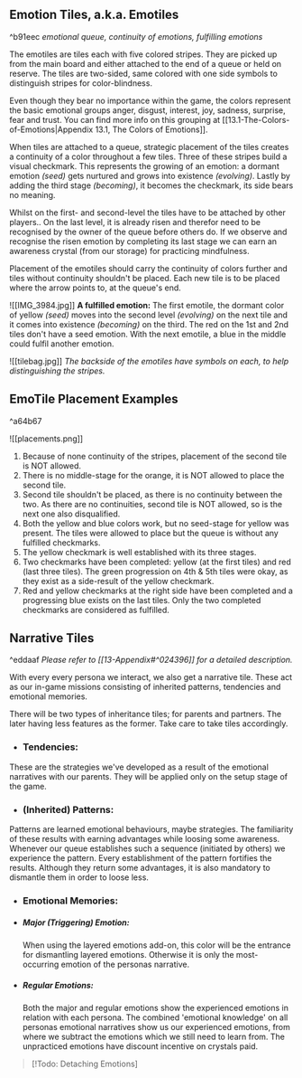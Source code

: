 ## Emotion Tiles, a.k.a. Emotiles
^b91eec
*emotional queue, continuity of emotions, fulfilling emotions*

The emotiles are tiles each with five colored stripes. They are picked up from the main board and either attached to the end of a queue or held on reserve. The tiles are two-sided, same colored with one side symbols to distinguish stripes for color-blindness.

Even though they bear no importance within the game, the colors represent the basic emotional groups anger, disgust, interest, joy, sadness, surprise, fear and trust. You can find more info on this grouping at [[13.1-The-Colors-of-Emotions|Appendix 13.1, The Colors of Emotions]].

When tiles are attached to a queue, strategic placement of the tiles creates a continuity of a color throughout a few tiles. Three of these stripes build a visual checkmark. This represents the growing of an emotion: a dormant emotion *(seed)* gets nurtured and grows into existence *(evolving)*. Lastly by adding the third stage *(becoming)*, it becomes the checkmark, its side bears no meaning. 

Whilst on the first- and second-level the tiles have to be attached by other players.. On the last level, it is already risen and therefor need to be recognised by the owner of the queue before others do. If we observe and recognise the risen emotion by completing its last stage we can earn an awareness crystal (from our storage) for practicing mindfulness.

Placement of the emotiles should carry the continuity of colors further and tiles without continuity shouldn't be placed. Each new tile is to be placed where the arrow points to, at the queue's end.

 ![[IMG_3984.jpg]]
**A fulfilled emotion:** The first emotile, the dormant color of yellow *(seed)* moves into the second level *(evolving)* on the next tile and it comes into existence *(becoming)* on the third. The red on the 1st and 2nd tiles don't have a seed emotion. With the next emotile, a blue in the middle could fulfil another emotion.

![[tilebag.jpg]]
*The backside of the emotiles have symbols on each, to help distinguishing the stripes.* 
## EmoTile Placement Examples
^a64b67

![[placements.png]]
1. Because of none continuity of the stripes, placement of the second tile is NOT allowed.
2. There is no middle-stage for the orange, it is NOT allowed to place the second tile.
3. Second tile shouldn't be placed, as there is no continuity between the two. As there are no continuities, second tile is NOT allowed, so is the next one also disqualified.
4. Both the yellow and blue colors work, but no seed-stage for yellow was present. The tiles were allowed to place but the queue is without any fulfilled checkmarks. 
5. The yellow checkmark is well established with its three stages.
6. Two checkmarks have been completed: yellow (at the first tiles) and red (last three tiles). The green progression on 4th & 5th tiles were okay, as they exist as a side-result of the yellow checkmark.
7. Red and yellow checkmarks at the right side have been completed and a progressing blue exists on the last tiles. Only the two completed checkmarks are considered as fulfilled.
## Narrative Tiles 
^eddaaf
*Please refer to [[13-Appendix#^024396]] for a detailed description.*

With every every persona we interact, we also get a narrative tile. These act as our in-game missions consisting of inherited patterns, tendencies and emotional memories.

There will be two types of inheritance tiles; for parents and partners. The later having less features as the former. Take care to take tiles accordingly.

- ### Tendencies:

These are the strategies we've developed as a result of the emotional narratives with our parents. They will be applied only on the setup stage of the game.

- ### (Inherited) Patterns:

 Patterns are learned emotional behaviours, maybe strategies. The familiarity of these results with earning advantages while loosing some awareness. Whenever our queue establishes such a sequence (initiated by others) we experience the pattern. Every establishment of the pattern fortifies the results. Although they return some advantages, it is also mandatory to dismantle them in order to loose less.

- ### Emotional Memories:
- ##### Major (Triggering) Emotion:
  When using the layered emotions add-on, this color will be the entrance for dismantling layered emotions. Otherwise it is only the most-occurring emotion of the personas narrative. 
- ##### Regular Emotions:
  Both the major and regular emotions show the experienced emotions in relation with each persona. The combined 'emotional knowledge' on all personas emotional narratives show us our experienced emotions, from where we subtract the emotions which we still need to learn from. The unpracticed emotions have discount incentive on crystals paid.

> [!Todo: Detaching Emotions]




